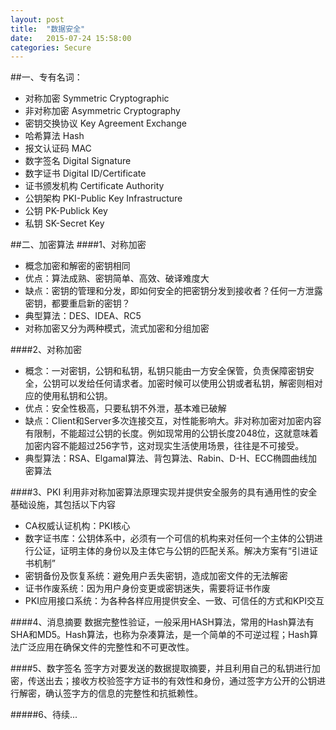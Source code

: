 ```yaml
---
layout: post
title:  "数据安全"
date:   2015-07-24 15:58:00
categories: Secure
---
```

##一、专有名词：
*	对称加密     Symmetric Cryptographic	
*	非对称加密     Asymmetric Cryptography
*	密钥交换协议     Key Agreement Exchange
*	哈希算法     Hash
*	报文认证码     MAC
*	数字签名     Digital Signature
*	数字证书     Digital ID/Certificate
*	证书颁发机构     Certificate Authority
*	公钥架构     PKI-Public Key Infrastructure
*	公钥     PK-Publick Key
*	私钥     SK-Secret Key

##二、加密算法
####1、对称加密
*	概念加密和解密的密钥相同
*	优点：算法成熟、密钥简单、高效、破译难度大
*	缺点：密钥的管理和分发，即如何安全的把密钥分发到接收者？任何一方泄露密钥，都要重启新的密钥？
*	典型算法：DES、IDEA、RC5
*	对称加密又分为两种模式，流式加密和分组加密

####2、对称加密
*	概念：一对密钥，公钥和私钥，私钥只能由一方安全保管，负责保障密钥安全，公钥可以发给任何请求者。加密时候可以使用公钥或者私钥，解密则相对应的使用私钥和公钥。
*	优点：安全性极高，只要私钥不外泄，基本难已破解
*	缺点：Client和Server多次连接交互，对性能影响大。非对称加密对加密内容有限制，不能超过公钥的长度。例如现常用的公钥长度2048位，这就意味着加密内容不能超过256字节，这对现实生活使用场景，往往是不可接受。
*	典型算法：RSA、Elgamal算法、背包算法、Rabin、D-H、ECC椭圆曲线加密算法

####3、PKI
利用非对称加密算法原理实现并提供安全服务的具有通用性的安全基础设施，其包括以下内容

*	CA权威认证机构：PKI核心
*	数字证书库：公钥体系中，必须有一个可信的机构来对任何一个主体的公钥进行公证，证明主体的身份以及主体它与公钥的匹配关系。解决方案有“引进证书机制”
*	密钥备份及恢复系统：避免用户丢失密钥，造成加密文件的无法解密
*	证书作废系统：因为用户身份变更或密钥迷失，需要将证书作废
*	PKI应用接口系统：为各种各样应用提供安全、一致、可信任的方式和KPI交互

####4、消息摘要
数据完整性验证，一般采用HASH算法，常用的Hash算法有SHA和MD5。Hash算法，也称为杂凑算法，是一个简单的不可逆过程；Hash算法广泛应用在确保文件的完整性和不可更改性。

####5、数字签名
签字方对要发送的数据提取摘要，并且利用自己的私钥进行加密，传送出去；接收方校验签字方证书的有效性和身份，通过签字方公开的公钥进行解密，确认签字方的信息的完整性和抗抵赖性。

#####6、待续...
